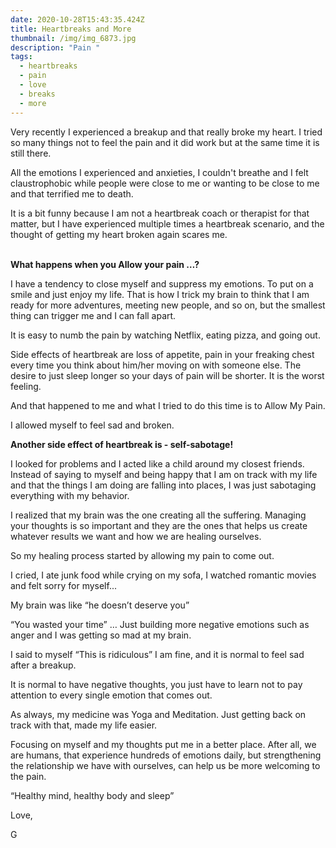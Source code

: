 ```yaml
---
date: 2020-10-28T15:43:35.424Z
title: Heartbreaks and More
thumbnail: /img/img_6873.jpg
description: "Pain "
tags:
  - heartbreaks
  - pain
  - love
  - breaks
  - more
---
```

Very recently I experienced a breakup and that really broke my heart. I tried so many things not to feel the pain and it did work but at the same time it is still there.

All the emotions I experienced and anxieties, I couldn't breathe and I felt claustrophobic while people were close to me or wanting to be close to me and that terrified me to death.

It is a bit funny because I am not a heartbreak coach or therapist for that matter, but I have experienced multiple times a heartbreak scenario, and the thought of getting my heart broken again scares me.

**\
What happens when you Allow your pain …?**

I have a tendency to close myself and suppress my emotions. To put on a smile and just enjoy my life. That is how I trick my brain to think that I am ready for more adventures, meeting new people, and so on, but the smallest thing can trigger me and I can fall apart.

It is easy to numb the pain by watching Netflix, eating pizza, and going out.

Side effects of heartbreak are loss of appetite, pain in your freaking chest every time you think about him/her moving on with someone else. The desire to just sleep longer so your days of pain will be shorter. It is the worst feeling.

And that happened to me and what I tried to do this time is to Allow My Pain.

I allowed myself to feel sad and broken.



**Another side effect of heartbreak is - self-sabotage!**

I looked for problems and I acted like a child around my closest friends. Instead of saying to myself and being happy that I am on track with my life and that the things I am doing are falling into places, I was just sabotaging everything with my behavior.

I realized that my brain was the one creating all the suffering. Managing your thoughts is so important and they are the ones that helps us create whatever results we want and how we are healing ourselves.

So my healing process started by allowing my pain to come out.

I cried, I ate junk food while crying on my sofa, I watched romantic movies and felt sorry for myself...

My brain was like “he doesn’t deserve you”

“You wasted your time” … Just building more negative emotions such as anger and I was getting so mad at my brain.

I said to myself “This is ridiculous” I am fine, and it is normal to feel sad after a breakup.

It is normal to have negative thoughts, you just have to learn not to pay attention to every single emotion that comes out.

As always, my medicine was Yoga and Meditation. Just getting back on track with that, made my life easier.

Focusing on myself and my thoughts put me in a better place. After all, we are humans, that experience hundreds of emotions daily, but strengthening the relationship we have with ourselves, can help us be more welcoming to the pain.

“Healthy mind, healthy body and sleep”

Love,

G